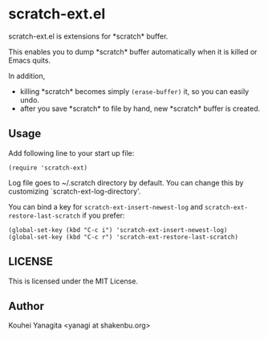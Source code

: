 scratch-ext.el
==============

scratch-ext.el is extensions for \*scratch\* buffer.

This enables you to dump \*scratch\* buffer automatically
when it is killed or Emacs quits.

In addition,

* killing \*scratch\* becomes simply `(erase-buffer)` it, so you can easily undo.
* after you save \*scratch\* to file by hand, new \*scratch\* buffer is created.


Usage
-----

Add following line to your start up file:

```elisp
(require 'scratch-ext)
```

Log file goes to ~/.scratch directory by default. You can change this
by customizing `scratch-ext-log-directory'.

You can bind a key for `scratch-ext-insert-newest-log` and
`scratch-ext-restore-last-scratch` if you prefer:

```elisp
(global-set-key (kbd "C-c i") 'scratch-ext-insert-newest-log)
(global-set-key (kbd "C-c r") 'scratch-ext-restore-last-scratch)
```

LICENSE
-------

This is licensed under the MIT License.


Author
------

Kouhei Yanagita \<yanagi at shakenbu.org\>
